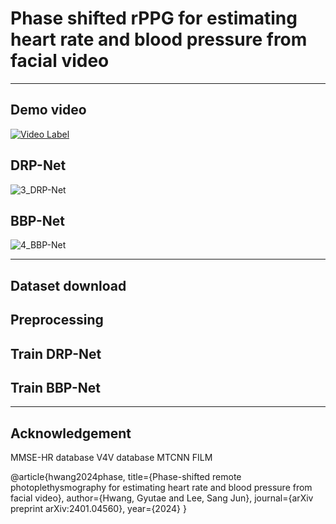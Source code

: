 # Phase shifted rPPG for estimating heart rate and blood pressure from facial video

-----------

## Demo video
[![Video Label](http://img.youtube.com/vi/t-BFKd023L4/0.jpg)](https://youtu.be/t-BFKd023L4)

## DRP-Net
![3_DRP-Net](https://github.com/GyutaeHwang/phase_shifted_rPPG/assets/93236013/ba067848-ec51-475a-b69f-962c50d8ec8c)

## BBP-Net
![4_BBP-Net](https://github.com/GyutaeHwang/phase_shifted_rPPG/assets/93236013/9414de9f-e6aa-42e0-9867-a85a0de990a1)

-----------
## Dataset download

## Preprocessing

## Train DRP-Net

## Train BBP-Net

-----------

## Acknowledgement
MMSE-HR database
V4V database
MTCNN
FILM

@article{hwang2024phase,
  title={Phase-shifted remote photoplethysmography for estimating heart rate and blood pressure from facial video},
  author={Hwang, Gyutae and Lee, Sang Jun},
  journal={arXiv preprint arXiv:2401.04560},
  year={2024}
}
